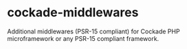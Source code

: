 # cockade-middlewares
Additional middlewares (PSR-15 compliant) for Cockade PHP microframework or any PSR-15 compliant framework.
